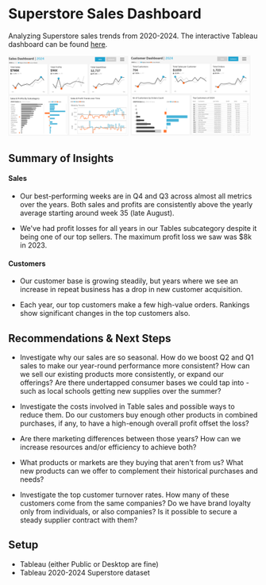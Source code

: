 # Superstore Sales Dashboard

Analyzing Superstore sales trends from 2020-2024. The interactive Tableau dashboard can be found [here](https://public.tableau.com/app/profile/minjoo.kim6286/viz/SuperstoreSales_17211853041180/SalesDash).

<p float="left">
  <img src="/Superstore-Sales.png" width="48%" /> 
  <img src="/Superstore-Customers.png" width="48%;" />
</p>


## Summary of Insights

#### Sales

* Our best-performing weeks are in Q4 and Q3 across almost all metrics over the years. Both sales and profits are consistently above the yearly average starting around week 35 (late August).

* We've had profit losses for all years in our Tables subcategory despite it being one of our top sellers. The maximum profit loss we saw was $8k in 2023.

#### Customers

* Our customer base is growing steadily, but years where we see an increase in repeat business has a drop in new customer acquisition.

* Each year, our top customers make a few high-value orders. Rankings show significant changes in the top customers also.


## Recommendations & Next Steps

* Investigate why our sales are so seasonal. How do we boost Q2 and Q1 sales to make our year-round performance more consistent? How can we sell our existing products more consistently, or expand our offerings? Are there undertapped consumer bases we could tap into - such as local schools getting new supplies over the summer?

* Investigate the costs involved in Table sales and possible ways to reduce them. Do our customers buy enough other products in combined purchases, if any, to have a high-enough overall profit offset the loss?

* Are there marketing differences between those years? How can we increase resources and/or efficiency to achieve both?

* What products or markets are they buying that aren't from us? What new products can we offer to complement their historical purchases and needs?

* Investigate the top customer turnover rates. How many of these customers come from the same companies? Do we have brand loyalty only from individuals, or also companies? Is it possible to secure a steady supplier contract with them?


## Setup

* Tableau (either Public or Desktop are fine)
* Tableau 2020-2024 Superstore dataset